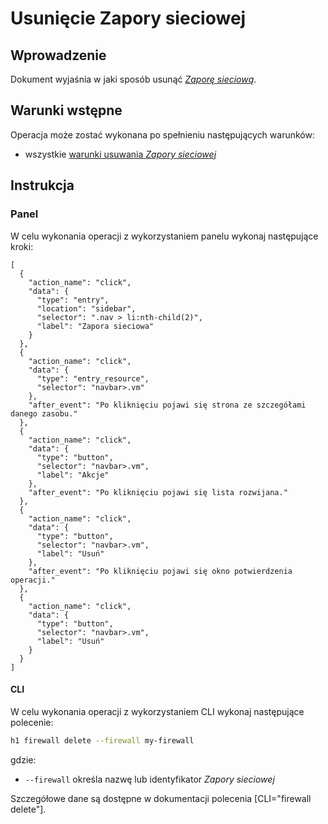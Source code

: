 # Usunięcie Zapory sieciowej

## Wprowadzenie

Dokument wyjaśnia w jaki sposób usunąć *[Zaporę sieciową](/resource/networking/firewall.md)*.

## Warunki wstępne

Operacja może zostać wykonana po spełnieniu następujących warunków:

* wszystkie [warunki usuwania *Zapory sieciowej*](/resource/networking/firewall.md#usuwanie)

## Instrukcja

### Panel

W celu wykonania operacji z wykorzystaniem panelu wykonaj następujące kroki:

```guide
[
  {
    "action_name": "click",
    "data": {
      "type": "entry",
      "location": "sidebar",
      "selector": ".nav > li:nth-child(2)",
      "label": "Zapora sieciowa"
    }
  },
  {
    "action_name": "click",
    "data": {
      "type": "entry_resource",
      "selector": "navbar>.vm"
    },
    "after_event": "Po kliknięciu pojawi się strona ze szczegółami danego zasobu."
  },
  {
    "action_name": "click",
    "data": {
      "type": "button",
      "selector": "navbar>.vm",
      "label": "Akcje"
    },
    "after_event": "Po kliknięciu pojawi się lista rozwijana."
  },
  {
    "action_name": "click",
    "data": {
      "type": "button",
      "selector": "navbar>.vm",
      "label": "Usuń"
    },
    "after_event": "Po kliknięciu pojawi się okno potwierdzenia operacji."
  },
  {
    "action_name": "click",
    "data": {
      "type": "button",
      "selector": "navbar>.vm",
      "label": "Usuń"
    }
  }
]
```

#### CLI

W celu wykonania operacji z wykorzystaniem CLI wykonaj następujące polecenie:

```bash
h1 firewall delete --firewall my-firewall
```

gdzie:

 * ```--firewall``` określa nazwę lub identyfikator *Zapory sieciowej*

Szczegółowe dane są dostępne w dokumentacji polecenia [CLI="firewall delete"].